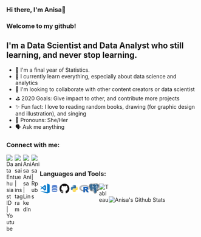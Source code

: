 ### Hi there, I'm Anisa👋
### Welcome to my github!

## I'm a Data Scientist and Data Analyst who still learning, and never stop learning.
- 👀 I'm a final year of Statistics.
- 🌱 I currently learn everything, especially about data science and analytics
- 👯‍ I'm looking to collaborate with other content creators or data scientist
- ⛳ 2020 Goals: Give impact to other, and contribute more projects
- ✨ Fun fact: I love to reading random books, drawing (for graphic design and illustration), and singing
- 👧 Pronouns: She/Her
- 🗣️ Ask me anything

### Connect with me:
[<img align="left" alt="Data Enthusiast ID | Youtube" width="22px" src="https://cdn.jsdelivr.net/npm/simple-icons@4.1.0/icons/youtube.svg"/>][youtube]
[<img align="left" alt="anisaiue | instagram" width="22px" src="https://cdn.jsdelivr.net/npm/simple-icons@4.1.0/icons/instagram.svg"/>][instagram]
[<img align="left" alt="Anisa Anisa | LinkedIn" width="22px" src="https://cdn.jsdelivr.net/npm/simple-icons@4.1.0/icons/linkedin.svg"/>][linkedin]
[<img align="left" alt="Anisa | Rpubs" width="22px" src="hhttps://cdn.jsdelivr.net/npm/simple-icons@4.1.0/icons/rstudio.svg"/>][rpubs]

<br />

### Languages and Tools:

<img align="left" alt="Visual Studio Code" width="26px" src="https://raw.githubusercontent.com/github/explore/80688e429a7d4ef2fca1e82350fe8e3517d3494d/topics/visual-studio-code/visual-studio-code.png" />
<img align="left" alt="SQL" width="26px" src="https://raw.githubusercontent.com/github/explore/80688e429a7d4ef2fca1e82350fe8e3517d3494d/topics/sql/sql.png" />
<img align="left" alt="GitHub" width="26px" src="https://raw.githubusercontent.com/github/explore/78df643247d429f6cc873026c0622819ad797942/topics/github/github.png" />
<img align="left" alt="Python" width="26px" src="https://raw.githubusercontent.com/github/explore/80688e429a7d4ef2fca1e82350fe8e3517d3494d/topics/python/python.png" />
<img align="left" alt="R" width="26px" src="https://raw.githubusercontent.com/github/explore/80688e429a7d4ef2fca1e82350fe8e3517d3494d/topics/r/r.png" />
<img align="left" alt="Postgre SQL" width="26px" src="https://raw.githubusercontent.com/github/explore/80688e429a7d4ef2fca1e82350fe8e3517d3494d/topics/postgresql/postgresql.png" />
<img align="left" alt="Tableau" width="26px" src="https://cdn.worldvectorlogo.com/logos/tableau-software.svg" />

<br />
<br />

<img align="left" alt="Anisa's Github Stats" src="https://github-readme-stats.vercel.app/api?username=anisaiue&show_icons=true&hide_border=true" />

[youtube]: https://www.youtube.com/channel/UCmbg7aKkDeyNyE-rfJRQxpg
[instagram]: https://www.instagram.com/anisaiue
[linkedin]: https://www.linkedin.com/in/anisa-1428
[rpubs]: https://www.rpubs.com/anisanisa
